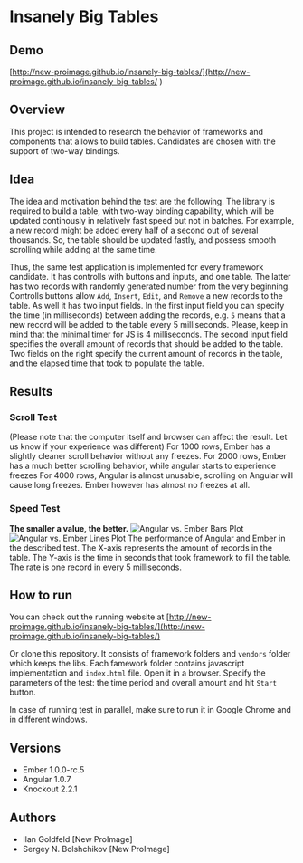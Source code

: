 # Insanely Big Tables

## Demo
[http://new-proimage.github.io/insanely-big-tables/](http://new-proimage.github.io/insanely-big-tables/
)

## Overview
This project is intended to research the behavior of frameworks and components that allows to build tables.
Candidates are chosen with the support of two-way bindings.

## Idea
The idea and motivation behind the test are the following. The library is required to build a table,
with two-way binding capability, which will be updated continously in relatively fast speed but not in batches.
For example, a new record might be added every half of a second out of several thousands.
So, the table should be updated fastly, and possess smooth scrolling while adding at the same time.

Thus, the same test application is implemented for every framework candidate.
It has controlls with buttons and inputs, and one table. The latter has two records with randomly generated number
from the very beginning.
Controlls buttons allow `Add`, `Insert`, `Edit`, and `Remove` a new records to the table. As well it has two input
fields. In the first input field you can specify the time (in milliseconds) between adding the records,
e.g. `5` means that a new record will be added to the table every 5 milliseconds.
Please, keep in mind that the minimal timer for JS is 4 milliseconds. The second input field specifies the
overall amount of records that should be added to the table. Two fields on the right specify the current amount of
records in the table, and the elapsed time that took to populate the table.

## Results
### Scroll Test

(Please note that the computer itself and browser can affect the result.
Let us know if your experience was different)
For 1000 rows, Ember has a slightly cleaner scroll behavior without any freezes.
For 2000 rows, Ember has a much better scrolling behavior, while angular starts to experience freezes
For 4000 rows, Angular is almost unusable, scrolling on Angular will cause long freezes. Ember however has almost no freezes at all.

### Speed Test

**The smaller a value, the better.**
![Angular vs. Ember Bars Plot](https://raw.github.com/bolshchikov/insanely-big-tables/master/stats/ng-vs-em-bars.png)
![Angular vs. Ember Lines Plot](https://raw.github.com/bolshchikov/insanely-big-tables/master/stats/ng-vs-em-lines.png)
The performance of Angular and Ember in the described test. The X-axis represents the amount of records in the table.
The Y-axis is the time in seconds that took framework to fill the table. The rate is one record in every 5 milliseconds.

## How to run
You can check out the running website at [http://new-proimage.github.io/insanely-big-tables/](http://new-proimage.github.io/insanely-big-tables/)

Or clone this repository. It consists of framework folders and `vendors` folder which keeps the libs.
Each famework folder contains javascript implementation and  `index.html` file. Open it in a browser.
Specify the parameters of the test: the time period and overall amount and hit `Start` button.

In case of running test in parallel, make sure to run it in Google Chrome and in different windows.

## Versions

* Ember 1.0.0-rc.5
* Angular 1.0.7
* Knockout 2.2.1

## Authors

* Ilan Goldfeld [New ProImage]
* Sergey N. Bolshchikov [New ProImage]
